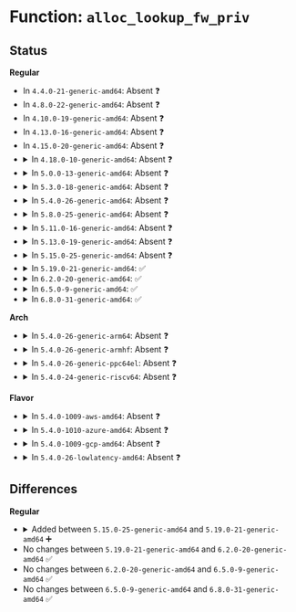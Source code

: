 # Function: <code>alloc_lookup_fw_priv</code>

## Status
<b>Regular</b>
<ul>
<li>
In <code>4.4.0-21-generic-amd64</code>: Absent ❓
</li>
<li>
In <code>4.8.0-22-generic-amd64</code>: Absent ❓
</li>
<li>
In <code>4.10.0-19-generic-amd64</code>: Absent ❓
</li>
<li>
In <code>4.13.0-16-generic-amd64</code>: Absent ❓
</li>
<li>
In <code>4.15.0-20-generic-amd64</code>: Absent ❓
</li>
<li>
<details>
<summary>In <code>4.18.0-10-generic-amd64</code>: Absent ❓</summary>

```json
{
  "name": "alloc_lookup_fw_priv",
  "collision_type": "Unique Static",
  "inline_type": "Full",
  "funcs": [
    {
      "addr": 18446744071585769695,
      "name": "alloc_lookup_fw_priv",
      "external": false,
      "loc": "drivers/base/firmware_loader/main.c:209",
      "file": "drivers/base/firmware_loader/main.c",
      "inline": "not declared, inlined",
      "caller_inline": [
        "drivers/base/firmware_loader/main.c:_request_firmware"
      ],
      "caller_func": []
    }
  ],
  "symbols": []
}
```
</details>
</li>
<li>
<details>
<summary>In <code>5.0.0-13-generic-amd64</code>: Absent ❓</summary>

```json
{
  "name": "alloc_lookup_fw_priv",
  "collision_type": "Unique Static",
  "inline_type": "Full",
  "funcs": [
    {
      "addr": 18446744071585902911,
      "name": "alloc_lookup_fw_priv",
      "external": false,
      "loc": "drivers/base/firmware_loader/main.c:209",
      "file": "drivers/base/firmware_loader/main.c",
      "inline": "not declared, inlined",
      "caller_inline": [
        "drivers/base/firmware_loader/main.c:_request_firmware"
      ],
      "caller_func": []
    }
  ],
  "symbols": []
}
```
</details>
</li>
<li>
<details>
<summary>In <code>5.3.0-18-generic-amd64</code>: Absent ❓</summary>

```json
{
  "name": "alloc_lookup_fw_priv",
  "collision_type": "Unique Static",
  "inline_type": "Full",
  "funcs": [
    {
      "addr": 18446744071586142649,
      "name": "alloc_lookup_fw_priv",
      "external": false,
      "loc": "drivers/base/firmware_loader/main.c:210",
      "file": "drivers/base/firmware_loader/main.c",
      "inline": "not declared, inlined",
      "caller_inline": [
        "drivers/base/firmware_loader/main.c:_request_firmware"
      ],
      "caller_func": []
    }
  ],
  "symbols": []
}
```
</details>
</li>
<li>
<details>
<summary>In <code>5.4.0-26-generic-amd64</code>: Absent ❓</summary>

```json
{
  "name": "alloc_lookup_fw_priv",
  "collision_type": "Unique Static",
  "inline_type": "Full",
  "funcs": [
    {
      "addr": 18446744071586291129,
      "name": "alloc_lookup_fw_priv",
      "external": false,
      "loc": "drivers/base/firmware_loader/main.c:210",
      "file": "drivers/base/firmware_loader/main.c",
      "inline": "not declared, inlined",
      "caller_inline": [
        "drivers/base/firmware_loader/main.c:_request_firmware"
      ],
      "caller_func": []
    }
  ],
  "symbols": []
}
```
</details>
</li>
<li>
<details>
<summary>In <code>5.8.0-25-generic-amd64</code>: Absent ❓</summary>

```json
{
  "name": "alloc_lookup_fw_priv",
  "collision_type": "Unique Static",
  "inline_type": "Full",
  "funcs": [
    {
      "addr": 18446744071587059523,
      "name": "alloc_lookup_fw_priv",
      "external": false,
      "loc": "drivers/base/firmware_loader/main.c:210",
      "file": "drivers/base/firmware_loader/main.c",
      "inline": "not declared, inlined",
      "caller_inline": [],
      "caller_func": []
    }
  ],
  "symbols": []
}
```
</details>
</li>
<li>
<details>
<summary>In <code>5.11.0-16-generic-amd64</code>: Absent ❓</summary>

```json
{
  "name": "alloc_lookup_fw_priv",
  "collision_type": "Unique Static",
  "inline_type": "Selective",
  "funcs": [
    {
      "addr": 18446744071587143504,
      "name": "alloc_lookup_fw_priv",
      "external": false,
      "loc": "drivers/base/firmware_loader/main.c:224",
      "file": "drivers/base/firmware_loader/main.c",
      "inline": "not declared, inlined",
      "caller_inline": [],
      "caller_func": []
    }
  ],
  "symbols": [
    {
      "addr": 18446744071587143504,
      "name": "alloc_lookup_fw_priv.constprop.0",
      "section": ".text",
      "bind": "STB_LOCAL",
      "size": 594
    }
  ]
}
```
</details>
</li>
<li>
<details>
<summary>In <code>5.13.0-19-generic-amd64</code>: Absent ❓</summary>

```json
{
  "name": "alloc_lookup_fw_priv",
  "collision_type": "Unique Static",
  "inline_type": "Selective",
  "funcs": [
    {
      "addr": 18446744071587030624,
      "name": "alloc_lookup_fw_priv",
      "external": false,
      "loc": "drivers/base/firmware_loader/main.c:225",
      "file": "drivers/base/firmware_loader/main.c",
      "inline": "not declared, inlined",
      "caller_inline": [],
      "caller_func": []
    }
  ],
  "symbols": [
    {
      "addr": 18446744071587030624,
      "name": "alloc_lookup_fw_priv.constprop.0",
      "section": ".text",
      "bind": "STB_LOCAL",
      "size": 590
    }
  ]
}
```
</details>
</li>
<li>
<details>
<summary>In <code>5.15.0-25-generic-amd64</code>: Absent ❓</summary>

```json
{
  "name": "alloc_lookup_fw_priv",
  "collision_type": "Unique Static",
  "inline_type": "Selective",
  "funcs": [
    {
      "addr": 18446744071587598096,
      "name": "alloc_lookup_fw_priv",
      "external": false,
      "loc": "drivers/base/firmware_loader/main.c:226",
      "file": "drivers/base/firmware_loader/main.c",
      "inline": "not declared, inlined",
      "caller_inline": [],
      "caller_func": [
        "drivers/base/firmware_loader/main.c:_request_firmware"
      ]
    }
  ],
  "symbols": [
    {
      "addr": 18446744071587598096,
      "name": "alloc_lookup_fw_priv.constprop.0",
      "section": ".text",
      "bind": "STB_LOCAL",
      "size": 587
    }
  ]
}
```
</details>
</li>
<li>
<details>
<summary>In <code>5.19.0-21-generic-amd64</code>: ✅</summary>

```c
int alloc_lookup_fw_priv(const char * fw_name, struct firmware_cache * fwc, struct fw_priv * * fw_priv, void * dbuf, size_t size, size_t offset, u32 opt_flags)
```

```json
{
  "name": "alloc_lookup_fw_priv",
  "collision_type": "Unique Global",
  "inline_type": "No",
  "funcs": [
    {
      "addr": 18446744071588935424,
      "name": "alloc_lookup_fw_priv",
      "external": true,
      "loc": "drivers/base/firmware_loader/main.c:167",
      "file": "drivers/base/firmware_loader/main.c",
      "inline": "seen, unknown",
      "caller_inline": [],
      "caller_func": [
        "drivers/base/firmware_loader/main.c:_request_firmware"
      ]
    }
  ],
  "symbols": [
    {
      "addr": 18446744071588935424,
      "name": "alloc_lookup_fw_priv",
      "section": ".text",
      "bind": "STB_GLOBAL",
      "size": 649
    }
  ]
}
```
</details>
</li>
<li>
<details>
<summary>In <code>6.2.0-20-generic-amd64</code>: ✅</summary>

```c
int alloc_lookup_fw_priv(const char * fw_name, struct firmware_cache * fwc, struct fw_priv * * fw_priv, void * dbuf, size_t size, size_t offset, u32 opt_flags)
```

```json
{
  "name": "alloc_lookup_fw_priv",
  "collision_type": "Unique Global",
  "inline_type": "No",
  "funcs": [
    {
      "addr": 18446744071590449568,
      "name": "alloc_lookup_fw_priv",
      "external": true,
      "loc": "drivers/base/firmware_loader/main.c:167",
      "file": "drivers/base/firmware_loader/main.c",
      "inline": "seen, unknown",
      "caller_inline": [],
      "caller_func": [
        "drivers/base/firmware_loader/main.c:_request_firmware"
      ]
    }
  ],
  "symbols": [
    {
      "addr": 18446744071590449568,
      "name": "alloc_lookup_fw_priv",
      "section": ".text",
      "bind": "STB_GLOBAL",
      "size": 629
    }
  ]
}
```
</details>
</li>
<li>
<details>
<summary>In <code>6.5.0-9-generic-amd64</code>: ✅</summary>

```c
int alloc_lookup_fw_priv(const char * fw_name, struct firmware_cache * fwc, struct fw_priv * * fw_priv, void * dbuf, size_t size, size_t offset, u32 opt_flags)
```

```json
{
  "name": "alloc_lookup_fw_priv",
  "collision_type": "Unique Global",
  "inline_type": "No",
  "funcs": [
    {
      "addr": 18446744071590769712,
      "name": "alloc_lookup_fw_priv",
      "external": true,
      "loc": "drivers/base/firmware_loader/main.c:167",
      "file": "drivers/base/firmware_loader/main.c",
      "inline": "seen, unknown",
      "caller_inline": [],
      "caller_func": [
        "drivers/base/firmware_loader/main.c:_request_firmware",
        "drivers/base/firmware_loader/sysfs_upload.c:firmware_upload_register"
      ]
    }
  ],
  "symbols": [
    {
      "addr": 18446744071590769712,
      "name": "alloc_lookup_fw_priv",
      "section": ".text",
      "bind": "STB_GLOBAL",
      "size": 637
    }
  ]
}
```
</details>
</li>
<li>
<details>
<summary>In <code>6.8.0-31-generic-amd64</code>: ✅</summary>

```c
int alloc_lookup_fw_priv(const char * fw_name, struct firmware_cache * fwc, struct fw_priv * * fw_priv, void * dbuf, size_t size, size_t offset, u32 opt_flags)
```

```json
{
  "name": "alloc_lookup_fw_priv",
  "collision_type": "Unique Global",
  "inline_type": "No",
  "funcs": [
    {
      "addr": 18446744071591112208,
      "name": "alloc_lookup_fw_priv",
      "external": true,
      "loc": "drivers/base/firmware_loader/main.c:168",
      "file": "drivers/base/firmware_loader/main.c",
      "inline": "seen, unknown",
      "caller_inline": [],
      "caller_func": [
        "drivers/base/firmware_loader/main.c:_request_firmware",
        "drivers/base/firmware_loader/sysfs_upload.c:firmware_upload_register"
      ]
    }
  ],
  "symbols": [
    {
      "addr": 18446744071591112208,
      "name": "alloc_lookup_fw_priv",
      "section": ".text",
      "bind": "STB_GLOBAL",
      "size": 684
    }
  ]
}
```
</details>
</li>
</ul>
<b>Arch</b>
<ul>
<li>
<details>
<summary>In <code>5.4.0-26-generic-arm64</code>: Absent ❓</summary>

```json
{
  "name": "alloc_lookup_fw_priv",
  "collision_type": "Unique Static",
  "inline_type": "Full",
  "funcs": [
    {
      "addr": 18446603336499123508,
      "name": "alloc_lookup_fw_priv",
      "external": false,
      "loc": "drivers/base/firmware_loader/main.c:210",
      "file": "drivers/base/firmware_loader/main.c",
      "inline": "not declared, inlined",
      "caller_inline": [
        "drivers/base/firmware_loader/main.c:_request_firmware"
      ],
      "caller_func": []
    }
  ],
  "symbols": []
}
```
</details>
</li>
<li>
<details>
<summary>In <code>5.4.0-26-generic-armhf</code>: Absent ❓</summary>

```json
{
  "name": "alloc_lookup_fw_priv",
  "collision_type": "Unique Static",
  "inline_type": "Full",
  "funcs": [
    {
      "addr": 3231671660,
      "name": "alloc_lookup_fw_priv",
      "external": false,
      "loc": "drivers/base/firmware_loader/main.c:210",
      "file": "drivers/base/firmware_loader/main.c",
      "inline": "not declared, inlined",
      "caller_inline": [
        "drivers/base/firmware_loader/main.c:_request_firmware"
      ],
      "caller_func": []
    }
  ],
  "symbols": []
}
```
</details>
</li>
<li>
<details>
<summary>In <code>5.4.0-26-generic-ppc64el</code>: Absent ❓</summary>

```json
{
  "name": "alloc_lookup_fw_priv",
  "collision_type": "Unique Static",
  "inline_type": "Full",
  "funcs": [
    {
      "addr": 13835058055292312244,
      "name": "alloc_lookup_fw_priv",
      "external": false,
      "loc": "drivers/base/firmware_loader/main.c:210",
      "file": "drivers/base/firmware_loader/main.c",
      "inline": "not declared, inlined",
      "caller_inline": [
        "drivers/base/firmware_loader/main.c:_request_firmware"
      ],
      "caller_func": []
    }
  ],
  "symbols": []
}
```
</details>
</li>
<li>
<details>
<summary>In <code>5.4.0-24-generic-riscv64</code>: Absent ❓</summary>

```json
{
  "name": "alloc_lookup_fw_priv",
  "collision_type": "Unique Static",
  "inline_type": "Full",
  "funcs": [
    {
      "addr": 18446743936276439028,
      "name": "alloc_lookup_fw_priv",
      "external": false,
      "loc": "drivers/base/firmware_loader/main.c:210",
      "file": "drivers/base/firmware_loader/main.c",
      "inline": "not declared, inlined",
      "caller_inline": [
        "drivers/base/firmware_loader/main.c:_request_firmware"
      ],
      "caller_func": []
    }
  ],
  "symbols": []
}
```
</details>
</li>
</ul>
<b>Flavor</b>
<ul>
<li>
<details>
<summary>In <code>5.4.0-1009-aws-amd64</code>: Absent ❓</summary>

```json
{
  "name": "alloc_lookup_fw_priv",
  "collision_type": "Unique Static",
  "inline_type": "Full",
  "funcs": [
    {
      "addr": 18446744071586054377,
      "name": "alloc_lookup_fw_priv",
      "external": false,
      "loc": "drivers/base/firmware_loader/main.c:210",
      "file": "drivers/base/firmware_loader/main.c",
      "inline": "not declared, inlined",
      "caller_inline": [
        "drivers/base/firmware_loader/main.c:_request_firmware"
      ],
      "caller_func": []
    }
  ],
  "symbols": []
}
```
</details>
</li>
<li>
<details>
<summary>In <code>5.4.0-1010-azure-amd64</code>: Absent ❓</summary>

```json
{
  "name": "alloc_lookup_fw_priv",
  "collision_type": "Unique Static",
  "inline_type": "Full",
  "funcs": [
    {
      "addr": 18446744071585900329,
      "name": "alloc_lookup_fw_priv",
      "external": false,
      "loc": "drivers/base/firmware_loader/main.c:210",
      "file": "drivers/base/firmware_loader/main.c",
      "inline": "not declared, inlined",
      "caller_inline": [
        "drivers/base/firmware_loader/main.c:_request_firmware"
      ],
      "caller_func": []
    }
  ],
  "symbols": []
}
```
</details>
</li>
<li>
<details>
<summary>In <code>5.4.0-1009-gcp-amd64</code>: Absent ❓</summary>

```json
{
  "name": "alloc_lookup_fw_priv",
  "collision_type": "Unique Static",
  "inline_type": "Full",
  "funcs": [
    {
      "addr": 18446744071586240099,
      "name": "alloc_lookup_fw_priv",
      "external": false,
      "loc": "drivers/base/firmware_loader/main.c:210",
      "file": "drivers/base/firmware_loader/main.c",
      "inline": "not declared, inlined",
      "caller_inline": [
        "drivers/base/firmware_loader/main.c:_request_firmware"
      ],
      "caller_func": []
    }
  ],
  "symbols": []
}
```
</details>
</li>
<li>
<details>
<summary>In <code>5.4.0-26-lowlatency-amd64</code>: Absent ❓</summary>

```json
{
  "name": "alloc_lookup_fw_priv",
  "collision_type": "Unique Static",
  "inline_type": "Full",
  "funcs": [
    {
      "addr": 18446744071586350120,
      "name": "alloc_lookup_fw_priv",
      "external": false,
      "loc": "drivers/base/firmware_loader/main.c:210",
      "file": "drivers/base/firmware_loader/main.c",
      "inline": "not declared, inlined",
      "caller_inline": [
        "drivers/base/firmware_loader/main.c:_request_firmware"
      ],
      "caller_func": []
    }
  ],
  "symbols": []
}
```
</details>
</li>
</ul>

## Differences
<b>Regular</b>
<ul>
<li>
<details>
<summary>Added between <code>5.15.0-25-generic-amd64</code> and <code>5.19.0-21-generic-amd64</code> ➕</summary>

```c
int alloc_lookup_fw_priv(const char * fw_name, struct firmware_cache * fwc, struct fw_priv * * fw_priv, void * dbuf, size_t size, size_t offset, u32 opt_flags)
```
</details>
</li>
<li>
No changes between <code>5.19.0-21-generic-amd64</code> and <code>6.2.0-20-generic-amd64</code> ✅
</li>
<li>
No changes between <code>6.2.0-20-generic-amd64</code> and <code>6.5.0-9-generic-amd64</code> ✅
</li>
<li>
No changes between <code>6.5.0-9-generic-amd64</code> and <code>6.8.0-31-generic-amd64</code> ✅
</li>
</ul>
